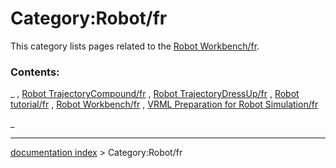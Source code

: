 # Category:Robot/fr
This category lists pages related to the [Robot Workbench/fr](Robot_Workbench/fr.md).

### Contents:

_ , [Robot TrajectoryCompound/fr](Robot_TrajectoryCompound/fr.md) , [Robot TrajectoryDressUp/fr](Robot_TrajectoryDressUp/fr.md) , [Robot tutorial/fr](Robot_tutorial/fr.md) , [Robot Workbench/fr](Robot_Workbench/fr.md) , [VRML Preparation for Robot Simulation/fr](VRML_Preparation_for_Robot_Simulation/fr.md)

_

---
[documentation index](../README.md) > Category:Robot/fr
